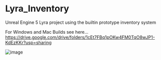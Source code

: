 # Lyra_Inventory

Unreal Engine 5 Lyra project using the builtin prototype inventory system

For Windows and Mac Builds see here...
https://drive.google.com/drive/folders/1cEt7FBq1pOKw4FM0TqO8wJP1-KdEzKKr?usp=sharing

![image](https://user-images.githubusercontent.com/3343322/192088962-ace05579-ba8a-45ad-b556-e28ff4409c19.png)

